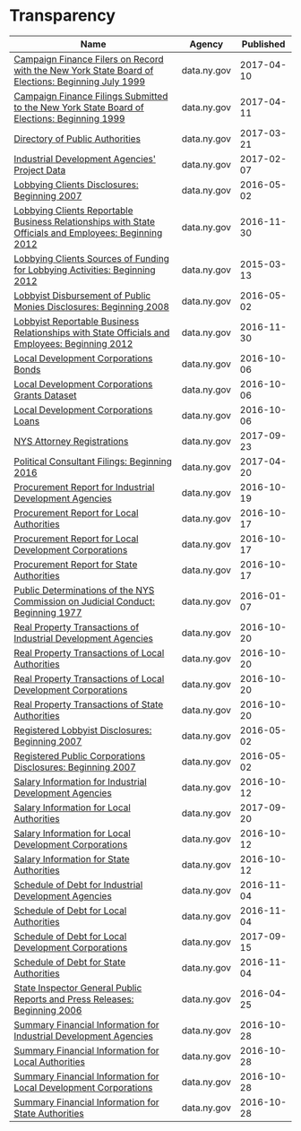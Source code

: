# Transparency

Name | Agency | Published
---- | ---- | ---------
[Campaign Finance Filers on Record with the New York State Board of Elections: Beginning July 1999](../datasets/p9kb-7ijk.md) | data.ny.gov | 2017-04-10
[Campaign Finance Filings Submitted to the New York State Board of Elections: Beginning 1999](../datasets/55r5-jny4.md) | data.ny.gov | 2017-04-11
[Directory of Public Authorities](../datasets/4vym-q77x.md) | data.ny.gov | 2017-03-21
[Industrial Development Agencies' Project Data](../datasets/9rtk-3fkw.md) | data.ny.gov | 2017-02-07
[Lobbying Clients Disclosures: Beginning 2007](../datasets/8bmh-tuz3.md) | data.ny.gov | 2016-05-02
[Lobbying Clients Reportable Business Relationships with State Officials and Employees: Beginning 2012](../datasets/238s-kr2h.md) | data.ny.gov | 2016-11-30
[Lobbying Clients Sources of Funding for Lobbying Activities: Beginning 2012](../datasets/m8it-6x3c.md) | data.ny.gov | 2015-03-13
[Lobbyist Disbursement of Public Monies Disclosures: Beginning 2008](../datasets/scx8-uayk.md) | data.ny.gov | 2016-05-02
[Lobbyist Reportable Business Relationships with State Officials and Employees: Beginning 2012](../datasets/jtad-7m6s.md) | data.ny.gov | 2016-11-30
[Local Development Corporations Bonds](../datasets/9kfh-uzu3.md) | data.ny.gov | 2016-10-06
[Local Development Corporations Grants Dataset](../datasets/j5ab-5nj2.md) | data.ny.gov | 2016-10-06
[Local Development Corporations Loans](../datasets/vp83-gfyz.md) | data.ny.gov | 2016-10-06
[NYS Attorney Registrations](../datasets/eqw2-r5nb.md) | data.ny.gov | 2017-09-23
[Political Consultant Filings: Beginning 2016](../datasets/tekz-xrvb.md) | data.ny.gov | 2017-04-20
[Procurement Report for Industrial Development Agencies](../datasets/p3p6-xqr5.md) | data.ny.gov | 2016-10-19
[Procurement Report for Local Authorities](../datasets/8w5p-k45m.md) | data.ny.gov | 2016-10-17
[Procurement Report for Local Development Corporations](../datasets/d84c-dk28.md) | data.ny.gov | 2016-10-17
[Procurement Report for State Authorities](../datasets/ehig-g5x3.md) | data.ny.gov | 2016-10-17
[Public Determinations of the NYS Commission on Judicial Conduct: Beginning 1977](../datasets/gnpf-e4p2.md) | data.ny.gov | 2016-01-07
[Real Property Transactions of Industrial Development Agencies](../datasets/dixy-n3q7.md) | data.ny.gov | 2016-10-20
[Real Property Transactions of Local Authorities](../datasets/kmkz-x3aa.md) | data.ny.gov | 2016-10-20
[Real Property Transactions of Local Development Corporations](../datasets/ajgp-mddq.md) | data.ny.gov | 2016-10-20
[Real Property Transactions of State Authorities](../datasets/t7uh-5ac8.md) | data.ny.gov | 2016-10-20
[Registered Lobbyist Disclosures: Beginning 2007](../datasets/djsm-9cw7.md) | data.ny.gov | 2016-05-02
[Registered Public Corporations Disclosures: Beginning 2007](../datasets/kn2d-a3m3.md) | data.ny.gov | 2016-05-02
[Salary Information for Industrial Development Agencies](../datasets/9yx9-29p4.md) | data.ny.gov | 2016-10-12
[Salary Information for Local Authorities](../datasets/fx93-cifz.md) | data.ny.gov | 2017-09-20
[Salary Information for Local Development Corporations](../datasets/wryv-rizw.md) | data.ny.gov | 2016-10-12
[Salary Information for State Authorities](../datasets/unag-2p27.md) | data.ny.gov | 2016-10-12
[Schedule of Debt for Industrial Development Agencies](../datasets/dtk8-znku.md) | data.ny.gov | 2016-11-04
[Schedule of Debt for Local Authorities](../datasets/vfju-zm9q.md) | data.ny.gov | 2016-11-04
[Schedule of Debt for Local Development Corporations](../datasets/utc6-v4cn.md) | data.ny.gov | 2017-09-15
[Schedule of Debt for State Authorities](../datasets/f7ju-wpvk.md) | data.ny.gov | 2016-11-04
[State Inspector General Public Reports and Press Releases: Beginning 2006](../datasets/ptx6-hh79.md) | data.ny.gov | 2016-04-25
[Summary Financial Information for Industrial Development Agencies](../datasets/2jrz-w65a.md) | data.ny.gov | 2016-10-28
[Summary Financial Information for Local Authorities](../datasets/cgg6-2ah8.md) | data.ny.gov | 2016-10-28
[Summary Financial Information for Local Development Corporations](../datasets/wgry-y5zd.md) | data.ny.gov | 2016-10-28
[Summary Financial Information for State Authorities](../datasets/y6wc-tvay.md) | data.ny.gov | 2016-10-28

